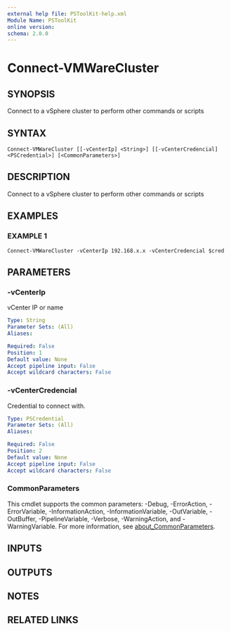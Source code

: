 ```yaml
---
external help file: PSToolKit-help.xml
Module Name: PSToolKit
online version:
schema: 2.0.0
---
```


# Connect-VMWareCluster

## SYNOPSIS
Connect to a vSphere cluster to perform other commands or scripts

## SYNTAX

```
Connect-VMWareCluster [[-vCenterIp] <String>] [[-vCenterCredencial] <PSCredential>] [<CommonParameters>]
```

## DESCRIPTION
Connect to a vSphere cluster to perform other commands or scripts

## EXAMPLES

### EXAMPLE 1
```
Connect-VMWareCluster -vCenterIp 192.168.x.x -vCenterCredencial $cred
```

## PARAMETERS

### -vCenterIp
vCenter IP or name

```yaml
Type: String
Parameter Sets: (All)
Aliases:

Required: False
Position: 1
Default value: None
Accept pipeline input: False
Accept wildcard characters: False
```

### -vCenterCredencial
Credential to connect with.

```yaml
Type: PSCredential
Parameter Sets: (All)
Aliases:

Required: False
Position: 2
Default value: None
Accept pipeline input: False
Accept wildcard characters: False
```

### CommonParameters
This cmdlet supports the common parameters: -Debug, -ErrorAction, -ErrorVariable, -InformationAction, -InformationVariable, -OutVariable, -OutBuffer, -PipelineVariable, -Verbose, -WarningAction, and -WarningVariable. For more information, see [about_CommonParameters](http://go.microsoft.com/fwlink/?LinkID=113216).

## INPUTS

## OUTPUTS

## NOTES

## RELATED LINKS
